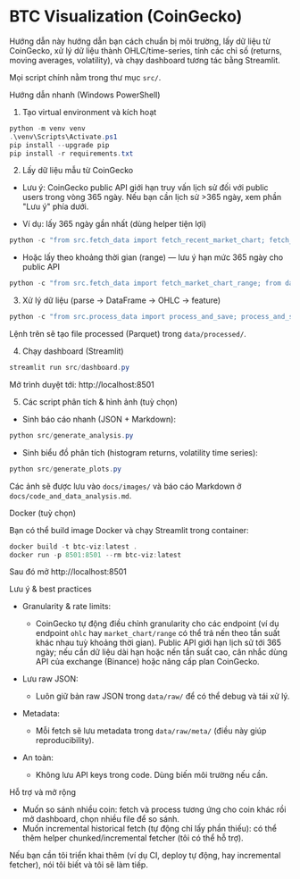 # BTC Visualization (CoinGecko)

Hướng dẫn này hướng dẫn bạn cách chuẩn bị môi trường, lấy dữ liệu từ CoinGecko, xử lý dữ liệu thành OHLC/time-series, tính các chỉ số (returns, moving averages, volatility), và chạy dashboard tương tác bằng Streamlit.

Mọi script chính nằm trong thư mục `src/`.

Hướng dẫn nhanh (Windows PowerShell)

1) Tạo virtual environment và kích hoạt

```powershell
python -m venv venv
.\venv\Scripts\Activate.ps1
pip install --upgrade pip
pip install -r requirements.txt
```

2) Lấy dữ liệu mẫu từ CoinGecko

- Lưu ý: CoinGecko public API giới hạn truy vấn lịch sử đối với public users trong vòng 365 ngày. Nếu bạn cần lịch sử >365 ngày, xem phần "Lưu ý" phía dưới.

- Ví dụ: lấy 365 ngày gần nhất (dùng helper tiện lợi)

```powershell
python -c "from src.fetch_data import fetch_recent_market_chart; fetch_recent_market_chart('bitcoin','usd',365)"
```

- Hoặc lấy theo khoảng thời gian (range) — lưu ý hạn mức 365 ngày cho public API

```powershell
python -c "from src.fetch_data import fetch_market_chart_range; from datetime import datetime; fetch_market_chart_range('bitcoin','usd', datetime(2024,1,1), datetime(2024,12,31))"
```

3) Xử lý dữ liệu (parse → DataFrame → OHLC → feature)

```powershell
python -c "from src.process_data import process_and_save; process_and_save('data/raw/coingecko_bitcoin_market_chart_last365d.json')"
```

Lệnh trên sẽ tạo file processed (Parquet) trong `data/processed/`.

4) Chạy dashboard (Streamlit)

```powershell
streamlit run src/dashboard.py
```

Mở trình duyệt tới: http://localhost:8501

5) Các script phân tích & hình ảnh (tuỳ chọn)

- Sinh báo cáo nhanh (JSON + Markdown):

```powershell
python src/generate_analysis.py
```

- Sinh biểu đồ phân tích (histogram returns, volatility time series):

```powershell
python src/generate_plots.py
```

Các ảnh sẽ được lưu vào `docs/images/` và báo cáo Markdown ở `docs/code_and_data_analysis.md`.

Docker (tuỳ chọn)

Bạn có thể build image Docker và chạy Streamlit trong container:

```powershell
docker build -t btc-viz:latest .
docker run -p 8501:8501 --rm btc-viz:latest
```

Sau đó mở http://localhost:8501

Lưu ý & best practices

- Granularity & rate limits:
	- CoinGecko tự động điều chỉnh granularity cho các endpoint (ví dụ endpoint `ohlc` hay `market_chart/range` có thể trả nến theo tần suất khác nhau tuỳ khoảng thời gian). Public API giới hạn lịch sử tới 365 ngày; nếu cần dữ liệu dài hạn hoặc nến tần suất cao, cân nhắc dùng API của exchange (Binance) hoặc nâng cấp plan CoinGecko.

- Lưu raw JSON:
	- Luôn giữ bản raw JSON trong `data/raw/` để có thể debug và tái xử lý.

- Metadata:
	- Mỗi fetch sẽ lưu metadata trong `data/raw/meta/` (điều này giúp reproducibility).

- An toàn:
	- Không lưu API keys trong code. Dùng biến môi trường nếu cần.

Hỗ trợ và mở rộng

- Muốn so sánh nhiều coin: fetch và process tương ứng cho coin khác rồi mở dashboard, chọn nhiều file để so sánh.
- Muốn incremental historical fetch (tự động chỉ lấy phần thiếu): có thể thêm helper chunked/incremental fetcher (tôi có thể hỗ trợ).

Nếu bạn cần tôi triển khai thêm (ví dụ CI, deploy tự động, hay incremental fetcher), nói tôi biết và tôi sẽ làm tiếp.
